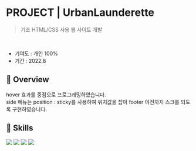 # PROJECT | UrbanLaunderette
> 기초 HTML/CSS 사용 웹 사이트 개발
 <br>

* 기여도 : 개인 100% <br> 
* 기간 : 2022.8

## 📍 Overview

hover 효과를 중점으로 프로그래밍하였습니다. <br>
side 메뉴는 position : sticky를 사용하여 위치값을 잡아 footer 이전까지 스크롤 되도록 구현하였습니다.

## 🚀 Skills 
<img src="https://img.shields.io/badge/html5-E34F26?style=for-the-badge&logo=html5&logoColor=white"> <img src="https://img.shields.io/badge/css3-1572B6?style=for-the-badge&logo=css3&logoColor=white"> <img src="https://img.shields.io/badge/javascript-F7DF1E?style=for-the-badge&logo=javascript&logoColor=black"> <img src="https://img.shields.io/badge/jQuery-0769AD?style=for-the-badge&logo=jQuery&logoColor=white">
<br><br>
